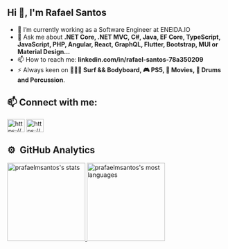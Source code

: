 ## Hi 👋, I'm Rafael Santos


- 🔭 I’m currently working as a Software Engineer at ENEIDA.IO
- 💬 Ask me about **.NET Core, .NET MVC, C#, Java, EF Core, TypeScript, JavaScript, PHP, Angular, React, GraphQL, Flutter, Bootstrap, MUI or Material Design...**
- 📫 How to reach me: **linkedin.com/in/rafael-santos-78a350209**
- ⚡  Always keen on **🌊🏄‍♀️ Surf && Bodyboard, 🎮 PS5, 🍿 Movies, 🥁 Drums and Percussion**.

## 📫 Connect with me:
<p align="left">
   <a href="https://www.linkedin.com/in/rafael-santos-78a350209/" target="blank"><img align="center" src="https://raw.githubusercontent.com/rahuldkjain/github-profile-readme-generator/master/src/images/icons/Social/linked-in-alt.svg" alt="https://www.linkedin.com/in/mohamed-adel-9b3b9b296/" height="30" width="40" /></a>
    <a href="https://instagram.com/pedro_rafael_santos/" target="blank"><img align="center" src="https://raw.githubusercontent.com/rahuldkjain/github-profile-readme-generator/master/src/images/icons/Social/instagram.svg" alt="https://www.linkedin.com/in/mohamed-adel-9b3b9b296/" height="30" width="40" /></a>
</p>

## ⚙️ &nbsp;GitHub Analytics

<div>
  <a href="https://github.com/prafaelmsantos">
  <img height="180em" src="https://github-readme-stats-sigma-five.vercel.app/api?username=prafaelmsantos&show_icons=true&theme=vision-friendly-white" alt="prafaelmsantos's stats"/>
  <img height="180em" src="https://github-readme-stats-sigma-five.vercel.app/api/top-langs/?username=prafaelmsantos&layout=compact&theme=vision-friendly-white" alt="prafaelmsantos's most languages"/>
</div>
